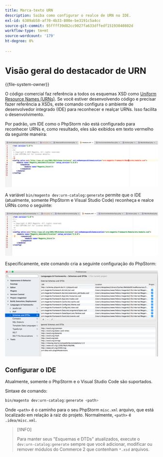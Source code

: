 ```yaml
---
title: Marca-texto URN
description: Saiba como configurar o realce de URN no IDE.
exl-id: 6389ab58-af70-4b33-800e-be3191c5a4cc
source-git-commit: 95ffff39d82cc9027fa633dffedf15193040802d
workflow-type: tm+mt
source-wordcount: '179'
ht-degree: 0%

---
```


# Visão geral do destacador de URN

{{file-system-owner}}

O código comercial faz referência a todos os esquemas XSD como [Uniform Resource Names (URNs)](https://www.ietf.org/rfc/rfc2141.txt). Se você estiver desenvolvendo código e precisar fazer referência a XSDs, este comando configura o ambiente de desenvolvedor integrado (IDE) para reconhecer e realçar URNs. Isso facilita o desenvolvimento.

Por padrão, um IDE como o PhpStorm não está configurado para reconhecer URNs e, como resultado, eles são exibidos em texto vermelho da seguinte maneira:

![PhpStorm não configurado para reconhecer o URN](../../assets/configuration/urn-before.png)

A variável `bin/magento dev:urn-catalog:generate` permite que o IDE (atualmente, somente PhpStorm e Visual Studio Code) reconheça e realce URNs como o seguinte:

![Ativar IDE para reconhecer URN](../../assets/configuration/urn-after.png)

Especificamente, este comando cria a seguinte configuração do PhpStorm:

![Exemplo de configuração do PhpStorm](../../assets/configuration/urn-settings.png)

## Configurar o IDE

Atualmente, somente o PhpStorm e o Visual Studio Code são suportados.

Sintaxe de comando:

```bash
bin/magento dev:urn-catalog:generate <path>
```

Onde `<path>` é o caminho para o seu PhpStorm `misc.xml` arquivo, que está localizado em relação à raiz do projeto. Normalmente, `<path>` é `.idea/misc.xml`.

>[!INFO]
>
>Para manter seus &quot;Esquemas e DTDs&quot; atualizados, execute o `dev:urn-catalog:generate` sempre que você adicionar, modificar ou remover módulos do Commerce 2 que contenham `*.xsd` arquivos.
